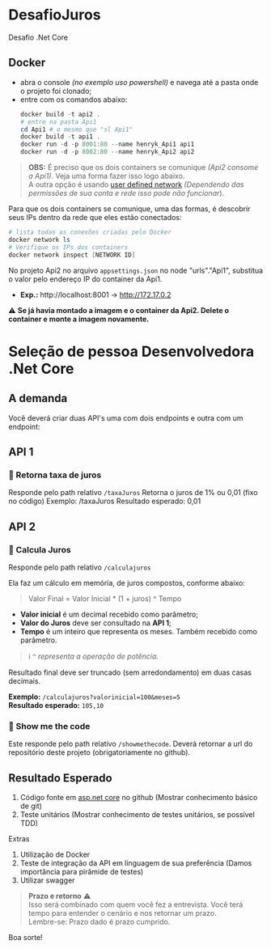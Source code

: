 # DesafioJuros
Desafio .Net Core

## Docker
- abra o console _(no exemplo uso powershell)_ e navega até a pasta onde o projeto foi clonado;
- entre com os comandos abaixo:
  ``` powershell
  docker build -t api2 .  
  # entre na pasta Api1
  cd Api1 # o mesmo que "sl Api1"
  docker build -t api1 .  
  docker run -d -p 8001:80 --name henryk_Api1 api1  
  docker run -d -p 8002:80 --name henryk_Api2 api2  
  ```
  
> **OBS:** É preciso que os dois containers se comunique  _\(Api2 consome a Api1\)_. Veja uma forma fazer isso logo abaixo.  
> A outra opção é usando [user defined network](https://docs.docker.com/network/bridge/) _(Dependendo das permissões de sua conta e rede isso pode não funcionar_).
  
Para que os dois containers se comunique, uma das formas, é descobrir seus IPs dentro da rede que eles estão conectados:
``` powershell
# lista todas as conexões criadas pelo Docker  
docker network ls  
# Verifique os IPs dos containers  
docker network inspect [NETWORK ID]  
```  
  
No projeto Api2 no arquivo `appsettings.json` no node "urls"."Api1", substitua o valor pelo endereço IP do container da Api1.  
- **Exp.:** http://localhost:8001 -> http://172.17.0.2

:warning: **Se já havia montado a imagem e o container da Api2. Delete o container e monte a imagem novamente.**

# Seleção de pessoa Desenvolvedora .Net Core

## A demanda
Você deverá criar duas API's uma com dois endpoints e outra com um endpoint:

## API 1

### :satellite: Retorna taxa de juros

Responde pelo path relativo `/taxaJuros` Retorna o juros de 1% ou 0,01 (fixo no código) Exemplo: /taxaJuros Resultado esperado: 0,01  

## API 2

### :satellite: Calcula Juros

Responde pelo path relativo `/calculajuros`  
  
Ela faz um cálculo em memória, de juros compostos, conforme abaixo:  

> Valor Final = Valor Inicial * (1 + juros) ^ Tempo  
  
- **Valor inicial** é um decimal recebido como parâmetro;
- **Valor do Juros** deve ser consultado na **API 1**;
- **Tempo** é um inteiro que representa os meses. Também recebido como parâmetro.   
  
> :information_source: `^` _representa a operação de potência._  
  
Resultado final deve ser truncado (sem arredondamento) em duas casas decimais.  
  
**Exemplo:** `/calculajuros?valorinicial=100&meses=5`  
**Resultado esperado:** `105,10`

### :satellite: Show me the code

Este responde pelo path relativo `/showmethecode`. Deverá retornar a url do repositório deste projeto (obrigatoriamente no github).

## Resultado Esperado

1.	Código fonte em [asp.net core][aspnetcore] no github (Mostrar conhecimento básico de git)
2.	Teste unitários (Mostrar conhecimento de testes unitários, se possível TDD)

Extras
1.	Utilização de Docker
2.	Teste de integração da API em linguagem de sua preferência (Damos importância para pirâmide de testes)
3.	Utilizar swagger

> **Prazo e retorno** :warning:  
> Isso será combinado com quem você fez a entrevista. Você terá tempo para entender o cenário e nos retornar um prazo.  
> Lembre-se: Prazo dado é prazo cumprido.  

Boa sorte!

[aspnetcore]: https://en.wikipedia.org/wiki/.NET_Core
